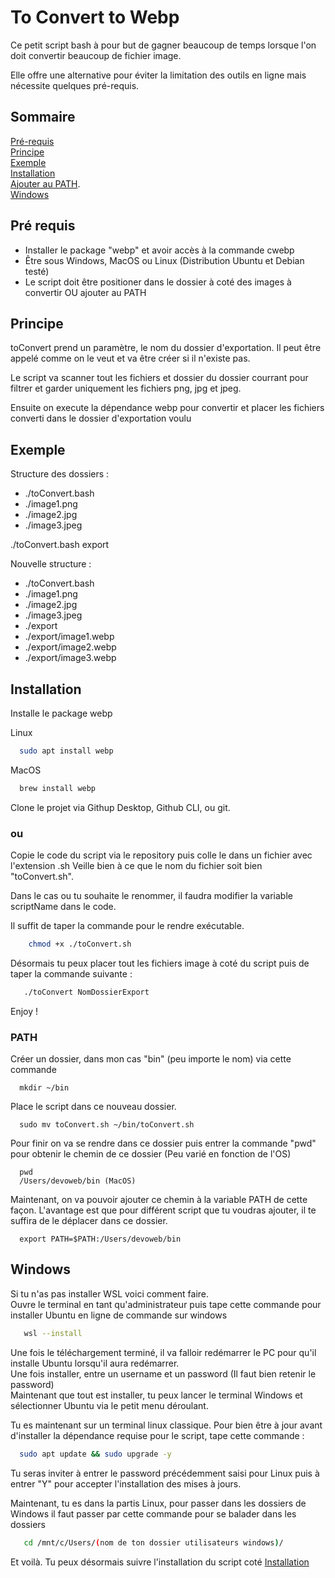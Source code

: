 # To Convert to Webp

Ce petit script bash à pour but de gagner beaucoup de temps lorsque l'on doit convertir
beaucoup de fichier image.

Elle offre une alternative pour éviter la limitation des outils en ligne mais nécessite
quelques pré-requis.

## Sommaire

[Pré-requis](#Pré-requis)  
[Principe](#Principe)  
[Exemple](#Exemple)  
[Installation](#Installation)  
[Ajouter au PATH](#PATH).   
[Windows](#Windows)

## Pré requis

-   Installer le package "webp" et avoir accès à la commande cwebp
-   Être sous Windows, MacOS ou Linux (Distribution Ubuntu et Debian testé)
-   Le script doit être positioner dans le dossier à coté des images à convertir OU ajouter au PATH

## Principe

toConvert prend un paramètre, le nom du dossier d'exportation. Il peut être appelé comme on le veut et va être créer si il n'existe pas.  

Le script va scanner tout les fichiers et dossier du dossier courrant pour filtrer et garder uniquement les fichiers png, jpg et jpeg.  

Ensuite on execute la dépendance webp pour convertir et placer les fichiers converti dans le dossier d'exportation voulu

## Exemple

Structure des dossiers :

-   ./toConvert.bash
-   ./image1.png
-   ./image2.jpg
-   ./image3.jpeg

./toConvert.bash export

Nouvelle structure :

-   ./toConvert.bash
-   ./image1.png
-   ./image2.jpg
-   ./image3.jpeg
-   ./export
-   ./export/image1.webp
-   ./export/image2.webp
-   ./export/image3.webp

## Installation

Installe le package webp

Linux

```bash
  sudo apt install webp
```

MacOS

```bash
  brew install webp
```

Clone le projet via Githup Desktop, Github CLI, ou git.

### ou

Copie le code du script via le repository puis colle le dans un fichier avec l'extension .sh Veille bien
à ce que le nom du fichier soit bien "toConvert.sh".

Dans le cas ou tu souhaite le renommer, il faudra modifier la variable scriptName dans le code.

Il suffit de taper la commande pour le rendre exécutable.

```bash
    chmod +x ./toConvert.sh
```

Désormais tu peux placer tout les fichiers image à coté du script puis de taper la commande suivante :

```bash
   ./toConvert NomDossierExport
```

Enjoy !

### PATH

Créer un dossier, dans mon cas "bin" (peu importe le nom) via cette commande

```
  mkdir ~/bin
```

Place le script dans ce nouveau dossier.

```
  sudo mv toConvert.sh ~/bin/toConvert.sh
```

Pour finir on va se rendre dans ce dossier puis entrer la commande "pwd" pour obtenir le chemin de ce dossier (Peu varié en fonction de l'OS)

```
  pwd
  /Users/devoweb/bin (MacOS)
```

Maintenant, on va pouvoir ajouter ce chemin à la variable PATH de cette façon. L'avantage est que pour différent script que tu voudras ajouter, il te suffira de le déplacer dans ce dossier.

```
  export PATH=$PATH:/Users/devoweb/bin
```

## Windows

Si tu n'as pas installer WSL voici comment faire.  
Ouvre le terminal en tant qu'administrateur puis tape cette commande pour installer Ubuntu en ligne de commande sur windows

```bash
   wsl --install
```

Une fois le téléchargement terminé, il va falloir redémarrer le PC pour qu'il installe Ubuntu lorsqu'il aura redémarrer.  
Une fois installer, entre un username et un password (Il faut bien retenir le password)  
Maintenant que tout est installer, tu peux lancer le terminal Windows et sélectionner Ubuntu via le petit menu déroulant.

Tu es maintenant sur un terminal linux classique. Pour bien être à jour avant d'installer la dépendance requise pour le script, tape cette commande :

```bash
  sudo apt update && sudo upgrade -y
```

Tu seras inviter à entrer le password précédemment saisi pour Linux puis à entrer "Y" pour accepter l'installation des mises à jours.

Maintenant, tu es dans la partis Linux, pour passer dans les dossiers de Windows il faut passer par cette commande pour se balader dans les dossiers

```bash
   cd /mnt/c/Users/(nom de ton dossier utilisateurs windows)/
```

Et voilà. Tu peux désormais suivre l'installation du script coté [Installation](#Installation)
